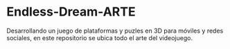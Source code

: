 # Endless-Dream-ARTE
Desarrollando un juego de plataformas y puzles en 3D para móviles y redes sociales, en este repositorio se ubica todo el arte del videojuego.
